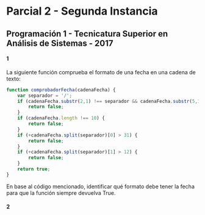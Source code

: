 # Parcial 2 - Segunda Instancia

## Programación 1 - Tecnicatura Superior en Análisis de Sistemas - 2017

#### 1
La siguiente función comprueba el formato de una fecha en una cadena de texto:

``` javascript
function comprobadorFecha(cadenaFecha) {
    var separador = '/';
    if (cadenaFecha.substr(2,1) !== separador && cadenaFecha.substr(5,1) !== separador) {
        return false;
    }
    if (cadenaFecha.length !== 10) {
        return false;
    }
    if (+cadenaFecha.split(separador)[0] > 31) {
        return false;
    }
    if (+cadenaFecha.split(separador)[1] > 12) {
        return false;
    }
    return true;
}
```
En base al código mencionado, identificar qué formato debe tener la fecha para que la función siempre devuelva True.

#### 2
